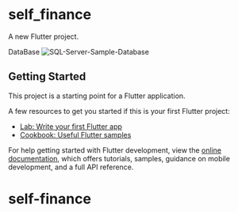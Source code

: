 # self_finance

A new Flutter project.

DataBase 
![SQL-Server-Sample-Database](https://github.com/dumbun/self-finance/assets/113350510/2171b97f-131b-43e1-81fe-205a4edc061c)


## Getting Started

This project is a starting point for a Flutter application.

A few resources to get you started if this is your first Flutter project:

- [Lab: Write your first Flutter app](https://docs.flutter.dev/get-started/codelab)
- [Cookbook: Useful Flutter samples](https://docs.flutter.dev/cookbook)

For help getting started with Flutter development, view the
[online documentation](https://docs.flutter.dev/), which offers tutorials,
samples, guidance on mobile development, and a full API reference.
# self-finance
